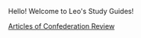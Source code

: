 Hello! Welcome to Leo's Study Guides!

[Articles of Confederation Review](https://github.com/pianoleo1/repo/Leo-s-Study-Guides.github.io/main/ArticlesofConfederationReview-Leo.md)
